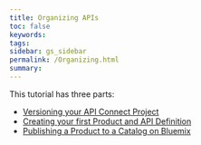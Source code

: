 ```yaml
---
title: Organizing APIs
toc: false
keywords:
tags:
sidebar: gs_sidebar
permalink: /Organizing.html
summary:
---
```


This tutorial has three parts:

- [Versioning your API Connect Project](Versioning.html)
- [Creating your first Product and API Definition](First-product-and-api.html)
- [Publishing a Product to a Catalog on Bluemix](Publish-product.html)
